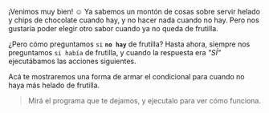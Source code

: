 <gs-attire
  attire-url="https://raw.githubusercontent.com/MumukiProject/mumuki-guia-gobstones-alternativa-kids/master/assets/attires/config.json">
</gs-attire>
<gs-toolbox toolbox-url="https://raw.githubusercontent.com/MumukiProject/mumuki-guia-gobstones-alternativa-kids/master/assets/toolbox.xml">
</gs-toolbox>

¡Venimos muy bien! :relaxed: Ya sabemos un montón de cosas sobre servir helado y chips de chocolate cuando hay, y no hacer nada cuando no hay. Pero nos gustaría poder elegir otro sabor cuando ya no queda de frutilla. 

¿Pero cómo preguntamos `si` **`no hay`** de frutilla? Hasta ahora, siempre nos preguntamos `si había` de frutilla, y cuando la respuesta era _"SÍ"_ ejecutábamos las acciones siguientes. 

Acá te mostraremos una forma de armar el condicional para cuando no haya más helado de frutilla. 

> Mirá el programa que te dejamos, y ejecutalo para ver cómo funciona. 
